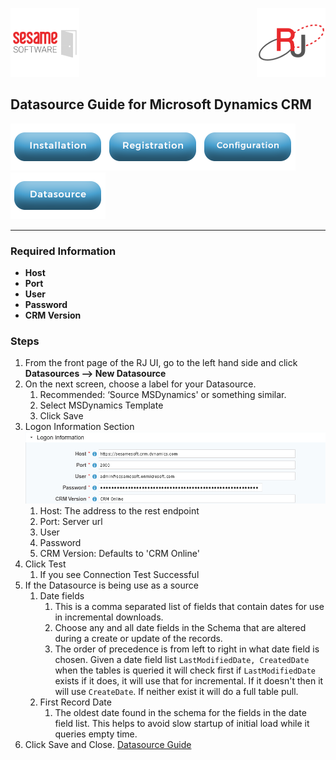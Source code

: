 [![Logo](../images/SesameLogo110x110.png)](http://www.sesamesoftware.com) <img align=right src="../images/RJOrbit110x110.png">

[comment]: # (Change Heading to reflect Datasource)

## Datasource Guide for Microsoft Dynamics CRM

[comment]: # (Leave Nav BAR untouched)

[![Installation](../images/Button_Installation.png)](../guides/installguide.md)[![Registration](../images/Button_Registration.png)](../guides/RegistrationGuide.md)[![Configuration](../images/Button_Configuration.png)](../guides/configurationGuide.md)[![Datasource](../images/Button_Datasource.png)](../guides/DatasourceGuide.md)

---
[comment]: # (Leave Or Alter Required info as needed)

### Required Information

* **Host**
* **Port**
* **User**
* **Password**
* **CRM Version**

### Steps

[comment]: # (step 1 is common to all Datasources)
[comment]: # (Step 2.1and 2.2 should be adjusted for Data Source specific)
[comment]: # (Step 3 should be Image of the datasource you can add the screenshot to the images folder or create a placeholder like {image of datasource screen})
[comment]: # (adjust step 4 and below as needed)

1. From the front page of the RJ UI, go to the left hand side and click **Datasources --> New Datasource**
2. On the next screen, choose a label for your Datasource.
   1. Recommended: ‘Source MSDynamics' or something similar.
   2. Select MSDynamics Template
   3. Click Save
3. Logon Information Section![RSS Datasource](../images/msdynamics1.png)
   1. Host: The address to the rest endpoint
   2. Port: Server url
   3. User
   4. Password
   5. CRM Version: Defaults to 'CRM Online'
4. Click Test
   1. If you see Connection Test Successful
5. If the Datasource is being use as a source
   1. Date fields
      1. This is a comma separated list of fields that contain dates for use in incremental downloads.
      2. Choose any and all date fields in the Schema that are altered during a create or update of the records.
      3. The order of precedence is from left to right in what date field is chosen. Given a date field list `LastModifiedDate, CreatedDate` when the tables is queried it will check first if `LastModifiedDate` exists if it does, it will use that for incremental. If it doesn't then it will use `CreateDate`. If neither exist it will do a full table pull.
   2. First Record Date
      1. The oldest date found in the schema for the fields in the date field list. This helps to avoid slow startup of initial load while it queries empty time.
6. Click Save and Close.
[Datasource Guide](../guides/DatasourceGuide.md)
